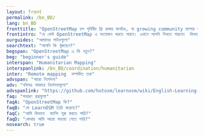 ```yaml
---
layout: front
permalink: /bn_BD/
lang: bn_BD
fronttitle: "OpenStreetMap হল পৃথিবীর ফ্রি রাস্তার মানচিত্র, যা growing community ম্যাপার দ্বারা তৈরি।"
frontintro: "যে কেউ OpenStreetMap এ সংযোজন করতে পারবে। এখানে আপনি শিখতে পারবেন  কিভাবে OpenStreetMap এ অবদান শুরু করবেন এবং OpenStreetMap ব্যবহার এবং OpenStreetMap তথ্য ব্যবহার করবেন যা LearnOSM  এ সহজে বোধগম্য, ধাপে ধাপে গাইডগুলো আপনার জন্য দেওয়া আছে । আপনি যদি OpenStreetMap workshop আগ্রহী হন, তাহলে LearnOSM প্রশিক্ষকের  resources লক্ষ্য করুন।"
ourguides: "আমাদের গাইডগুলো"
searchtext: "আপনি কি খুঁজছেন?"
begspan: "OpenStreetMap এ কি নতুন?"
beg: "beginner's guide"
interspan: "Humanitarian Mapping"
interspanlink: /bn_BD/coordination/humanitarian
inter: "Remote mapping  সম্পর্কিত তথ্য"
advspan: "আরো নির্দেশনা"
adv: "নথিপত্র আকারে নির্দেশনাগুলো"
advspanlink: "https://github.com/hotosm/learnosm/wiki/English-Learning-Guides/"
faq: "সাধারণ প্রশ্নগুলো"
faqA: "OpenStreetMap কি?"
faqB: "কে LearnOSM তৈরি করেছে?"
faqC: "আমি কিভাবে  ম্যাপিং শুরু করতে পারি?"
faqD: "কোথায় আমি আরো সাহায্য পেতে পারি?"
nosearch: true
---
```


